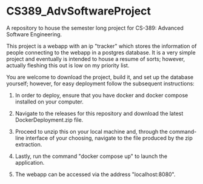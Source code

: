 # CS389_AdvSoftwareProject
A repository to house the semester long project for CS-389: Advanced Software Engineering.

This project is a webapp with an ip "tracker" which stores the information of people connecting to the webapp in a postgres database.
It is a very simple project and eventually is intended to house a resume of sorts; however, actually fleshing this out is low on my priority list.

You are welcome to download the project, build it, and set up the database yourself; however, for easy deployment follow the subsequent instructions:

1. In order to deploy, ensure that you have docker and docker compose installed on your computer.

2. Navigate to the releases for this repository and download the latest DockerDeployment.zip file.

3. Proceed to unzip this on your local machine and, through the command-line interface of your choosing, navigate to the file produced by the zip extraction.

4. Lastly, run the command "docker compose up" to launch the application.

5. The webapp can be accessed via the address "localhost:8080".
